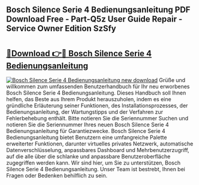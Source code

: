 ## Bosch Silence Serie 4 Bedienungsanleitung PDF Download Free - Part-Q5z User Guide Repair - Service Owner Edition SzSfy

# <h2><a href="http://df1g3rp.blite.top/?on=Bosch+Silence+Serie+4+Bedienungsanleitung">🔗Download 👉🔴 Bosch Silence Serie 4 Bedienungsanleitung</a></h2>

[![Bosch Silence Serie 4 Bedienungsanleitung new download](https://i.imgur.com/lujVjoI.png)](http://df1g3rp.blite.top/?on=Bosch+Silence+Serie+4+Bedienungsanleitung)
Grüße und willkommen zum umfassenden Benutzerhandbuch für Ihr neu erworbenes Bosch Silence Serie 4 Bedienungsanleitung. Dieses Handbuch soll Ihnen helfen, das Beste aus Ihrem Produkt herauszuholen, indem es eine gründliche Erläuterung seiner Funktionen, des Installationsprozesses, der Bedienungsanleitung, der Wartungstipps und der Verfahren zur Fehlerbehebung enthält. Bitte notieren Sie die Seriennummer Suchen und notieren Sie die Seriennummer Ihres neuen Bosch Silence Serie 4 Bedienungsanleitung für Garantiezwecke. Bosch Silence Serie 4 Bedienungsanleitung bietet Benutzern eine umfangreiche Palette erweiterter Funktionen, darunter virtuelles privates Netzwerk, automatische Datenverschlüsselung, anpassbares Dashboard und Mehrbenutzerzugriff, auf die alle über die schlanke und anpassbare Benutzeroberfläche zugegriffen werden kann. Wir sind hier, um Sie zu unterstützen, Bosch Silence Serie 4 Bedienungsanleitung. Unser Team ist bestrebt, Ihnen bei Fragen oder Bedenken behilflich zu sein.
